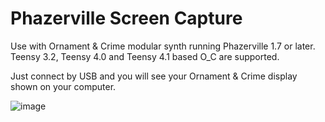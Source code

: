 # Phazerville Screen Capture

Use with Ornament & Crime modular synth running Phazerville 1.7 or later.  Teensy 3.2, Teensy 4.0 and Teensy 4.1 based O_C are supported.

Just connect by USB and you will see your Ornament & Crime display shown on your computer.

![image](https://github.com/user-attachments/assets/dcfbf99d-994a-40c4-9383-07f9ed7f8565)
